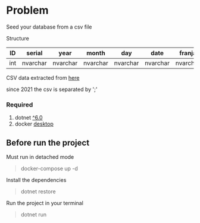 # Problem



Seed your database from a csv file

Structure

|ID|serial|year|month|day|date|franja|type|sub_type|weapon|town|district|latitude|longitude|quantity|
|---|---|---|---|---|---|---|---|---|---|---|---|---|---|---|
|int|nvarchar|nvarchar|nvarchar|nvarchar|nvarchar|nvarchar|nvarchar|nvarchar|nvarchar|nvarchar|nvarchar|nvarchar|nvarchar|int|


CSV data extracted from <a href="https://data.buenosaires.gob.ar/dataset/delitos/resource/3a691e3e-6df9-412b-a300-6c611733c2c2">here</a>
<p> since 2021 the csv is separated by ';' </p>

<h3> Required </h3>

1. dotnet <a href="https://dotnet.microsoft.com/es-es/download">^6.0<a/>
2. docker <a href="https://www.docker.com/products/docker-desktop/"> desktop </a>

<h2> Before run the project</h2>

Must run in detached mode
> docker-compose up -d

Install the dependencies
> dotnet restore

Run the project in your terminal
> dotnet run